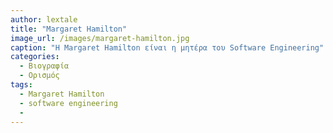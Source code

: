 ```yaml
---
author: lextale
title: "Margaret Hamilton"
image_url: /images/margaret-hamilton.jpg
caption: "Η Margaret Hamilton είναι η μητέρα του Software Engineering"
categories:
  - Βιογραφία 
  - Ορισμός 
tags:
  - Margaret Hamilton
  - software engineering
  -
---
```

